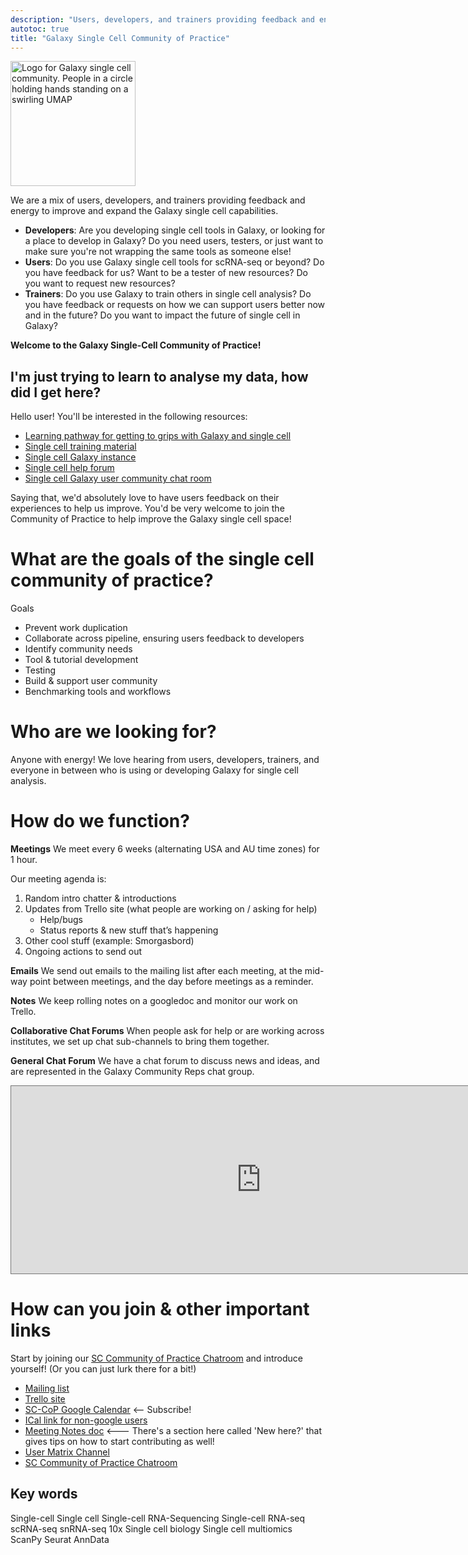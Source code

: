 ```yaml
---
description: "Users, developers, and trainers providing feedback and energy to improve and expand the Galaxy single cell capabilities."
autotoc: true
title: "Galaxy Single Cell Community of Practice"
---
```


<img class="img-fluid float-right" src="/projects/singlecell/SC-CoP.png" style="width:200px;" alt="Logo for Galaxy single cell community. People in a circle holding hands standing on a swirling UMAP"/>

We are a mix of users, developers, and trainers providing feedback and energy to improve and expand the Galaxy single cell capabilities. 
 - **Developers**: Are you developing single cell tools in Galaxy, or looking for a place to develop in Galaxy? Do you need users, testers, or just want to make sure you're not wrapping the same tools as someone else!
 - **Users**: Do you use Galaxy single cell tools for scRNA-seq or beyond? Do you have feedback for us? Want to be a tester of new resources? Do you want to request new resources?
 - **Trainers**: Do you use Galaxy to train others in single cell analysis? Do you have feedback or requests on how we can support users better now and in the future?
Do you want to impact the future of single cell in Galaxy? 

**Welcome to the Galaxy Single-Cell Community of Practice!**

## I'm just trying to learn to analyse my data, how did I get here?
Hello user! You'll be interested in the following resources:

 - <i class="fa fa-road" aria-hidden="true"></i> [Learning pathway for getting to grips with Galaxy and single cell](https://training.galaxyproject.org/training-material/learning-pathways/intro_single_cell.html)
 - <i class="fa fa-book" aria-hidden="true"></i> [Single cell training material](https://training.galaxyproject.org/training-material/topics/single-cell/)
 - <i class="fa fa-tv" aria-hidden="true"></i> [Single cell Galaxy instance](https://singlecell.usegalaxy.eu)
 - <i class="fa fa-question-circle-o" aria-hidden="true"></i> [Single cell help forum](https://help.galaxyproject.org/tag/scrna)
 - <i class="fa fa-comments-o" aria-hidden="true"></i>   [Single cell Galaxy user community chat room](https://matrix.to/#/#Galaxy-Training-Network_galaxy-single-cell:gitter.im)

Saying that, we'd absolutely love to have users feedback on their experiences to help us improve. You'd be very welcome to join the Community of Practice to help improve the Galaxy single cell space!

# What are the goals of the single cell community of practice?

<i class="fa fa-bullseye" aria-hidden="true"></i> Goals
- Prevent work duplication
- Collaborate across pipeline, ensuring users feedback to developers
- Identify community needs
- Tool & tutorial development
- Testing
- Build & support user community
- Benchmarking tools and workflows

# Who are we looking for?

Anyone with energy! We love hearing from users, developers, trainers, and everyone in between who is using or developing Galaxy for single cell analysis.

# How do we function?

**Meetings** We meet every 6 weeks (alternating USA and AU time zones) for 1 hour.

Our meeting agenda is:
1. Random intro chatter & introductions
2. Updates from Trello site (what people are working on / asking for help)
    - <i class="fa fa-optin-monster" aria-hidden="true"></i> Help/bugs
    - Status reports & new stuff that’s happening
3. Other cool stuff (example: Smorgasbord)
4. Ongoing actions to send out

**Emails** We send out emails to the mailing list after each meeting, at the mid-way point between meetings, and the day before meetings as a reminder.

**Notes** We keep rolling notes on a googledoc and monitor our work on Trello.

**Collaborative Chat Forums** When people ask for help or are working across institutes, we set up chat sub-channels to bring them together.

**General Chat Forum** We have a chat forum to discuss news and ideas, and are represented in the Galaxy Community Reps chat group.

<iframe src="https://calendar.google.com/calendar/embed?height=600&wkst=1&bgcolor=%239E69AF&ctz=Europe%2FBerlin&title=Galaxy%20Single%20Cell%20Community%20of%20Practice&showNav=1&showPrint=0&showTabs=1&showCalendars=0&mode=AGENDA&src=Z2FsYXh5LnNjLmNvcEBnbWFpbC5jb20&color=%23039BE5" style="border:solid 1px #777" width="800" height="300" frameborder="0" scrolling="no"></iframe>

# How can you join & other important links

Start by joining our <i class="fa fa-coffee" aria-hidden="true"></i> [SC Community of Practice Chatroom](https://matrix.to/#/#usegalaxy-eu_single-cell-workflows:matrix.org) and introduce yourself! (Or you can just lurk there for a bit!)

 - <i class="fa fa-envelope" aria-hidden="true"></i> [Mailing list](https://lists.galaxyproject.org/lists/single-cell-cop.lists.galaxyproject.org/)
 - <i class="fa fa-trello" aria-hidden="true"></i> [Trello site](https://trello.com/invite/b/KLVgHvCB/ATTI53fe3f6ea71737e3aa6570e5ed148a528698CA27/sccop-tool-wrapping-tutorial-development)
 - <i class="fa fa-calendar" aria-hidden="true"></i> [SC-CoP Google Calendar](https://calendar.google.com/calendar/embed?src=galaxy.sc.cop%40gmail.com&ctz=Europe%2FLondon) <-- Subscribe!
 - <i class="fa fa-calendar" aria-hidden="true"></i> [ICal link for non-google users](https://calendar.google.com/calendar/ical/galaxy.sc.cop%40gmail.com/public/basic.ics)
 - <i class="fa fa-list-alt" aria-hidden="true"></i> [Meeting Notes doc](https://docs.google.com/document/d/19W--oeFoEgfZbw9MWvky_A__554th-VG3ryOqtfmHSA/edit?usp=sharing) <--- There's a section here called 'New here?' that gives tips on how to start contributing as well!
 - <i class="fa fa-comments-o" aria-hidden="true"></i> [User Matrix Channel](https://matrix.to/#/#Galaxy-Training-Network_galaxy-single-cell:gitter.im)
 - <i class="fa fa-coffee" aria-hidden="true"></i> [SC Community of Practice Chatroom](https://matrix.to/#/#usegalaxy-eu_single-cell-workflows:matrix.org)

## Key words

Single-cell
Single cell
Single-cell RNA-Sequencing
Single-cell RNA-seq
scRNA-seq
snRNA-seq
10x
Single cell biology
Single cell multiomics
ScanPy
Seurat
AnnData
